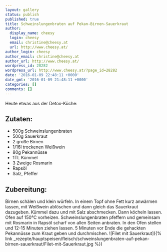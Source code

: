 ```yaml
---
layout: gallery
status: publish
published: true
title: Schweinslungenbraten auf Pekan-Birnen-Sauerkraut
author:
  display_name: cheesy
  login: cheesy
  email: christine@cheesy.at
  url: http://www.cheesy.at/
author_login: cheesy
author_email: christine@cheesy.at
author_url: http://www.cheesy.at/
wordpress_id: 28282
wordpress_url: http://www.cheesy.at/?page_id=28282
date: '2016-01-09 22:48:11 +0000'
date_gmt: '2016-01-09 21:48:11 +0000'
categories: []
comments: []
---
```

Heute etwas aus der Detox-Küche:
## Zutaten:
* 500g Schweinslungenbraten
* 500g Sauerkraut
* 2 große Birnen
* 1/16l trockenen Weißwein
* 80g Pekannüsse
* 1TL Kümmel
* 3 Zweige Rosmarin
* Rapsöl
* Salz, Pfeffer
## Zubereitung:
Birnen schälen und klein würfeln. In einem Topf ohne Fett kurz anwärmen lassen, mit Weißwein ablöschen und dann gleich das Sauerkraut dazugeben. Kümmel dazu und mit Salz abschmecken. Dann köcheln lassen. Ofen auf 150°C vorheizen. Schweinslungenbraten pfeffern und gemeinsam mit Rosmarin in Rapsöl scharf von allen Seiten anbraten. In den Ofen stellen und 12-15 Minuten ziehen lassen. 5 Minuten vor Ende die gehackten Pekannüsse zum Kraut geben und durchmischen.
![Filet mit Sauerkraut]({% link _rezepte/hauptspeisen/fleisch/schweinslungenbraten-auf-pekan-birnen-sauerkraut/Filet-mit-Sauerkraut.jpg %})
